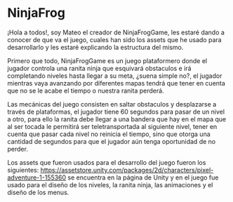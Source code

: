 # NinjaFrog
¡Hola a todos!, soy Mateo el creador de NinjaFrogGame, les estaré dando a conocer de que va el juego, cuales han sido los assets que he usado para desarrollarlo y les estaré explicando la estructura del mismo.

Primero que todo, NinjaFrogGame es un juego plataformero donde el jugador controla una ranita ninja que esquivará obstaculos e irá completando niveles hasta llegar a su meta, ¿suena simple no?, el jugador mientras vaya avanzando
por diferentes mapas tendrá que tener en cuenta que no se le acabe el tiempo o nuestra ranita perderá.

Las mecánicas del juego consisten en saltar obstaculos y desplazarse a través de plataformas, el jugador tiene 60 segundos para pasar de un nivel a otro, para ello la ranita debe llegar a una bandera que hay en el mapa que al ser tocada le permitirá ser teletransportada al siguiente nivel, tener en cuenta que pasar cada nivel no reinicia el tiempo, sino que otorga una cantidad de segundos para que el jugador aún tenga oportunidad de no perder.

Los assets que fueron usados para el desarrollo del juego fueron los siguientes:
https://assetstore.unity.com/packages/2d/characters/pixel-adventure-1-155360
se encuentra en la página de Unity y en el juego fue usado para el diseño de los niveles, la ranita ninja, las animaciones y el diseño de los menus.
